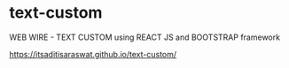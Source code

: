 # text-custom
WEB WIRE - TEXT CUSTOM using REACT JS and BOOTSTRAP framework

https://itsaditisaraswat.github.io/text-custom/
